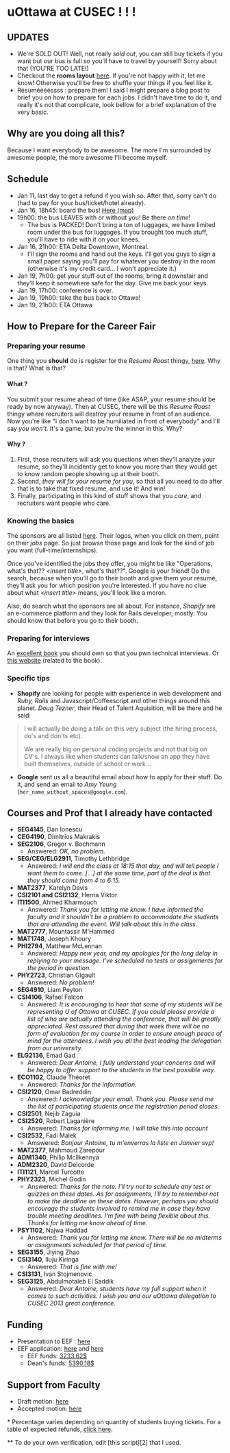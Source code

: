 # uOttawa at CUSEC ! ! !

## UPDATES

* We're SOLD OUT!  Well, not really _sold out_, you can still buy tickets if you want but our bus is full so you'll have to travel by yourself!  Sorry about that (YOU'RE TOO LATE!)
* Checkout the __rooms layout__ [here][1].  If you're not happy with it, let me know!  Otherwise you'll be free to shuffle your things if you feel like it.
* Résumééééssss : prepare them!  I said I might prepare a blog post to brief you on how to prepare for each jobs.  I didn't have time to do it, and really it's not that complicate, look bellow for a brief explanation of the very basic.

[1]: https://github.com/aybabtme/uOttawa-at-CUSEC/blob/master/Rooms.md

## Why are you doing all this?

Because I want everybody to be awesome.  The more I'm surrounded by awesome people, the more awesome I'll become myself.

## Schedule

* Jan 11, last day to get a refund if you wish so.  After that, sorry can't do (had to pay for your bus/ticket/hotel already).
* Jan 16, 18h45: board the bus!  [Here (map)][14]
* 19h00: the bus LEAVES with or without you! Be there _on time_!
    * The bus is PACKED!  Don't bring a ton of luggages, we have limited room under the bus for luggages.  If you brought too much stuff, you'll have to ride with it on your knees.
* Jan 16, 21h00: ETA Delta Downtown, Montreal.  
    * I'll sign the rooms and hand out the keys.  I'll get you guys to sign a small paper saying you'll pay for whatever you destroy in the room (otherwise it's my credit card... I won't appreciate it.)
* Jan 19, 7h00: get your stuff out of the rooms, bring it downstair and they'll keep it somewhere safe for the day.  Give me back your keys.
* Jan 19, 17h00: conference is over.
* Jan 19, 19h00: take the bus back to Ottawa!
* Jan 19, 21h00: ETA Ottawa

[14]: http://goo.gl/maps/JAFjD

## How to Prepare for the Career Fair

### Preparing your resume
One thing you __should__ do is register for the _Resume Roast_ thingy, [here][10].  Why is that?  What is that?

#### What ?
You submit your resume ahead of time (like ASAP, your resume should be ready by now anyway).  Then at CUSEC, there will be this _Resume Roast_ thingy where recruiters will destroy your resume in front of an audience.  Now you're like "I don't want to be humiliated in front of everybody" and I'll say _you won't_.  It's a game, but you're the winner in this. Why?

#### Why ?

1. First, those recruiters will ask you questions when they'll analyze your resume, so they'll incidently get to know you more than they would get to know random people showing up at their booth.
2. Second, _they will fix your resume for you_, so that all you need to do after that is to take that fixed resume, and use it!  And win!
3. Finally, participating in this kind of stuff shows that you _care_, and recruiters want people who care.

### Knowing the basics

The sponsors are all listed [here][11].  Their logos, when you click on them, point on their _jobs_ page.  So just browse those page and look for the kind of job you want (full-time/internships).

Once you've identified the jobs they offer, you might be like "Operations, what's that?? _\<insert title\>_, what's that??".  Google is your friend!  Do the search, because when you'll go to their booth and give them your résumé, they'll ask you for which position you're interested.  If you have no clue about what _\<insert title\>_ means, you'll look like a moron.

Also, do search what the sponsors are all about.  For instance, _Shopify_ are an e-commerce platform and they look for Rails developer, mostly.  You should know that before you go to their booth.

[10]: http://2013.cusec.net/resume-roast/
[11]: http://2013.cusec.net/sponsors/


### Preparing for interviews

An [excellent book][13] you should own so that you pwn technical interviews. Or [this website][12] (related to the book).


### Specific tips

* __Shopify__ are looking for people with experience in web development and _Ruby, Rails_ and Javascript/Coffeescript and other things around this planet.  _Doug Tezner_, their Head of Talent Aquisition, will be there and he said:

> I will actually be doing a talk on this very subject (the hiring process, do's and don'ts etc).
>
> We are really big on personal coding projects and not that big on CV's.  I always like when students can talk/show an app they have built themselves, outside of school or work…

* __Google__ sent us all a beautiful email about how to apply for their stuff.  Do it, and send an email to _Amy Yeung_ (`her_name_without_spaces@google.com`).

[13]: http://www.amazon.com/Cracking-Coding-Interview-Programming-Questions/dp/098478280X
[12]: http://www.careercup.com/page

## Courses and Prof that I __already__ have contacted

* __SEG4145__, Dan Ionescu
* __CEG4190__, Dimitrios Makrakis
* __SEG2106__, Gregor v. Bochmann
   * Answered: _OK, no problem._
* __SEG/CEG/ELG2911__, Timothy Lethbridge
   * Answered: _I will end the class at 18:15 that day, and will tell people I want them to come. [...] at the same time, part of the deal is that they should come from 4 to 6:15._
* __MAT2377__, Karelyn Davis
* __CSI2101 and CSI2132__, Herna Viktor
* __ITI1500__, Ahmed Kharmouch
    * Answered: _Thank you for letting me know. I have informed the faculty and it shouldn't be a problem to accommodate the students that are attending the event. Will talk about this in the class._ 
* __MAT2777__, Mountassir M'Hammed
* __MAT1748__, Joseph Khoury 
* __PHI2794__, Matthew McLennan
    * Answered: _Happy new year, and my apologies for the long delay in replying to your message. I've scheduled no tests or assignments for the period in question._
* __PHY2723__, Christian Gigault
    * Answered: _No problem!_
* __SEG4910__, Liam Peyton
* __CSI4106__, Rafael Falcon
    * Answered: _It is encouraging to hear that some of my students will be representing U of Ottawa at CUSEC. If you could please provide a list of who are actually attending the conference, that will be greatly appreciated. Rest assured that during that week there will be no form of evaluation for my course in order to ensure enough peace of mind for the attendees. I wish you all the best leading the delegation from our university._
* __ELG2136__, Emad Gad 
    * Answered: _Dear Antoine, I fully understand your concerns and will be happy to offer support to the students in the best possible way._
* __ECO1102__, Claude Théoret
    * Answered: _Thanks for the information._
* __CSI2120__, Omar Badreddin
    * Answered: _I acknowledge your email. Thank you. Please send me the list of participating students once the registration period closes._
* __CSI2501__, Nejib Zaguia 
* __CSI2520__, Robert Laganière
    * Answered: _Thanks for informing me. I will take this into account_
* __CSI2532__, Fadi Malek
    * Amswered: _Bonjour Antoine, tu m'enverras la liste en Janvier svp!_
* __MAT2377__, Mahmoud Zarepour  
* __ADM1340__, Philip McIlkennya 
* __ADM2320__, David Delcorde    
* __ITI1121__, Marcel Turcotte 
* __PHY2323__, Michel Godin
    * Answered: _Thanks for the note.  I'll try not to schedule any test or quizzes on these dates.  As for assignments, I'll try to remember not to make the deadline on these dates.  However, perhaps you should encourage the students involved to remind me in case they have trouble meeting deadlines.  I'm fine with being flexible about this. Thanks for letting me know ahead of time._
* __PSY1102__, Najwa Haddad    
    * Answered: _Thank you for letting me know. There will be no midterms or assignments scheduled for that period of time._
* __SEG3155__, Jiying Zhao             
* __CSI3140__, Iluju Kiringa
    * Answered: _That is fine with me!_
* __CSI3131__, Ivan Stojmenovic        
* __SEG3125__, Abdulmotaleb El Saddik
    * Answered: _Dear Antoine, students have my full support when it comes to such activities. I wish you and our uOttawa delegation to CUSEC 2013 great conference._

## Funding

* Presentation to EEF : [here][7]
* EEF application: [here][3] and [here][4]
  * EEF funds: [3233.62$][5]
  * Dean's funds: [5390.18$][6]

## Support from Faculty

* Draft motion: [here][8]
* Accepted motion: [here][9]


\* Percentage varies depending on quantity of students buying tickets.  For a table of expected refunds, [click here][1].

\** To do your own verification, edit [this script][2] that I used.

[3]: https://github.com/aybabtme/uOttawa-at-CUSEC/blob/master/politics/funding/EEF.md
[4]: https://github.com/aybabtme/uOttawa-at-CUSEC/blob/master/politics/funding/EEF_Form.pdf
[5]: https://github.com/aybabtme/uOttawa-at-CUSEC/blob/master/politics/funding/EEF_Results_CUSEC.pdf
[6]: https://github.com/aybabtme/uOttawa-at-CUSEC/blob/master/politics/funding/EEF_Results_(Dean)_CUSEC.pdf
[7]: https://github.com/aybabtme/uOttawa-at-CUSEC/blob/master/politics/funding/eef_presentation.pdf
[8]: https://github.com/aybabtme/uOttawa-at-CUSEC/blob/master/politics/faculty_council_motion/draft_motion.md
[9]: https://github.com/aybabtme/uOttawa-at-CUSEC/blob/master/politics/faculty_council_motion/2012-04FacultyCouncilMinutes-Oct16.pdf
